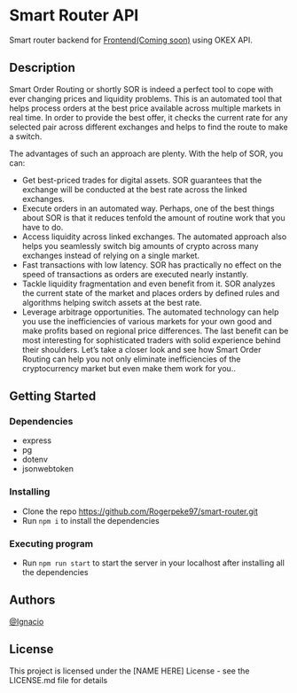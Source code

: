 # Smart Router API

Smart router backend for [Frontend(Coming soon)](https://google.com) using OKEX API.

## Description

Smart Order Routing or shortly SOR is indeed a perfect tool to cope with ever changing prices and liquidity problems. This is an automated tool that helps process orders at the best price available across multiple markets in real time. In order to provide the best offer, it checks the current rate for any selected pair across different exchanges and helps to find the route to make a switch.

The advantages of such an approach are plenty. With the help of SOR, you can:

* Get best-priced trades for digital assets. SOR guarantees that the exchange will be conducted at the best rate across the linked exchanges.
* Execute orders in an automated way. Perhaps, one of the best things about SOR is that it reduces tenfold the amount of routine work that you have to do.
* Access liquidity across linked exchanges. The automated approach also helps you seamlessly switch big amounts of crypto across many exchanges instead of relying on a single market.
* Fast transactions with low latency. SOR has practically no effect on the speed of transactions as orders are executed nearly instantly.
* Tackle liquidity fragmentation and even benefit from it. SOR analyzes the current state of the market and places orders by defined rules and algorithms helping switch assets at the best rate.
* Leverage arbitrage opportunities. The automated technology can help you use the inefficiencies of various markets for your own good and make profits based on regional price differences.
The last benefit can be most interesting for sophisticated traders with solid experience behind their shoulders. Let’s take a closer look and see how Smart Order Routing can help you not only eliminate inefficiencies of the cryptocurrency market but even make them work for you..

## Getting Started

### Dependencies

* express
* pg
* dotenv 
* jsonwebtoken

### Installing

* Clone the repo https://github.com/Rogerpeke97/smart-router.git
* Run `npm i` to install the dependencies

### Executing program

* Run `npm run start` to start the server in your localhost after installing all the dependencies
## Authors

[@Ignacio](https://github.com/Rogerpeke97)
## License

This project is licensed under the [NAME HERE] License - see the LICENSE.md file for details
